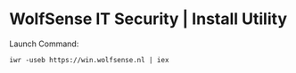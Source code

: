 # WolfSense IT Security | Install Utility

Launch Command:

```
iwr -useb https://win.wolfsense.nl | iex
```
